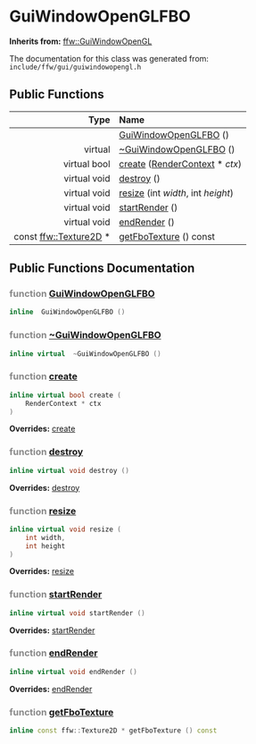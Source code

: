 GuiWindowOpenGLFBO
===================================


**Inherits from:** [ffw::GuiWindowOpenGL](ffw_GuiWindowOpenGL.html)

The documentation for this class was generated from: `include/ffw/gui/guiwindowopengl.h`



## Public Functions

| Type | Name |
| -------: | :------- |
|   | [GuiWindowOpenGLFBO](#54592615) ()  |
|  virtual  | [~GuiWindowOpenGLFBO](#2dc56e4a) ()  |
|  virtual bool | [create](#9d89fc93) ([RenderContext](ffw_RenderContext.html) * _ctx_)  |
|  virtual void | [destroy](#17a89158) ()  |
|  virtual void | [resize](#17470439) (int _width_, int _height_)  |
|  virtual void | [startRender](#0a4cdf90) ()  |
|  virtual void | [endRender](#222ae168) ()  |
|  const [ffw::Texture2D](ffw_Texture2D.html) * | [getFboTexture](#c45e9c10) () const  |


## Public Functions Documentation

### <span style="opacity:0.5;">function</span> <a id="54592615" href="#54592615">GuiWindowOpenGLFBO</a>

```cpp
inline  GuiWindowOpenGLFBO () 
```



### <span style="opacity:0.5;">function</span> <a id="2dc56e4a" href="#2dc56e4a">~GuiWindowOpenGLFBO</a>

```cpp
inline virtual  ~GuiWindowOpenGLFBO () 
```



### <span style="opacity:0.5;">function</span> <a id="9d89fc93" href="#9d89fc93">create</a>

```cpp
inline virtual bool create (
    RenderContext * ctx
) 
```



**Overrides:** [create](/doc/ffw_GuiWindowOpenGL.md#c7df1c0d)

### <span style="opacity:0.5;">function</span> <a id="17a89158" href="#17a89158">destroy</a>

```cpp
inline virtual void destroy () 
```



**Overrides:** [destroy](/doc/ffw_GuiWindowOpenGL.md#69b35170)

### <span style="opacity:0.5;">function</span> <a id="17470439" href="#17470439">resize</a>

```cpp
inline virtual void resize (
    int width,
    int height
) 
```



**Overrides:** [resize](/doc/ffw_GuiWindowOpenGL.md#b42ac84e)

### <span style="opacity:0.5;">function</span> <a id="0a4cdf90" href="#0a4cdf90">startRender</a>

```cpp
inline virtual void startRender () 
```



**Overrides:** [startRender](/doc/ffw_GuiWindowOpenGL.md#0ebe5781)

### <span style="opacity:0.5;">function</span> <a id="222ae168" href="#222ae168">endRender</a>

```cpp
inline virtual void endRender () 
```



**Overrides:** [endRender](/doc/ffw_GuiWindowOpenGL.md#d5a627e1)

### <span style="opacity:0.5;">function</span> <a id="c45e9c10" href="#c45e9c10">getFboTexture</a>

```cpp
inline const ffw::Texture2D * getFboTexture () const 
```





